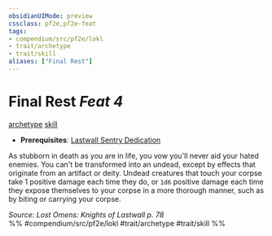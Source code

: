 ```yaml
---
obsidianUIMode: preview
cssclass: pf2e,pf2e-feat
tags:
- compendium/src/pf2e/lokl
- trait/archetype
- trait/skill
aliases: ["Final Rest"]
---
```

# Final Rest  *Feat 4*  
[archetype](/rules/traits/archetype.md)  [skill](/rules/traits/skill.md)  

- **Prerequisites**: [Lastwall Sentry Dedication](/compendium/feats/lastwall-sentry-dedication-lowg.md)

As stubborn in death as you are in life, you vow you'll never aid your hated enemies. You can't be transformed into an undead, except by effects that originate from an artifact or deity. Undead creatures that touch your corpse take 1 positive damage each time they do, or `1d6` positive damage each time they expose themselves to your corpse in a more thorough manner, such as by biting or carrying your corpse.

*Source: Lost Omens: Knights of Lastwall p. 78*  
%% #compendium/src/pf2e/lokl #trait/archetype #trait/skill %%